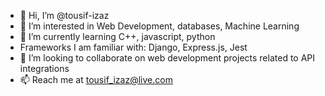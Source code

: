 - 👋 Hi, I’m @tousif-izaz
- 👀 I’m interested in Web Development, databases, Machine Learning
- 🌱 I’m currently learning C++, javascript, python
- Frameworks I am familiar with: Django, Express.js, Jest
- 💞️ I’m looking to collaborate on web development projects related to API integrations
- 📫 Reach me at tousif_izaz@live.com

<!---
tousif-izaz/tousif-izaz is a ✨ special ✨ repository because its `README.md` (this file) appears on your GitHub profile.
You can click the Preview link to take a look at your changes.
--->
